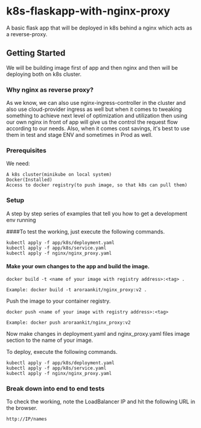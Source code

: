 # k8s-flaskapp-with-nginx-proxy

A basic flask app that will be deployed in k8s behind a nginx which acts as a reverse-proxy.

## Getting Started

We will be building image first of app and then nginx and then will be deploying both on k8s cluster.

### Why nginx as reverse proxy?
As we know, we can also use nginx-ingress-controller in the cluster and also use cloud-provider ingress as well but when it comes to tweaking something to achieve next level of optimization and utilization then using our own nginx in front of app will give us the control the request flow according to our needs. Also, when it comes cost savings, it's best to use them in test and stage ENV and sometimes in Prod as well.


### Prerequisites

We need:

```
A k8s cluster(minikube on local system)
Docker(Installed)
Access to docker registry(to push image, so that k8s can pull them)

```

### Setup

A step by step series of examples that tell you how to get a development env running

####To test the working, just execute the following commands.

```
kubectl apply -f app/k8s/deployment.yaml
kubectl apply -f app/k8s/service.yaml
kubectl apply -f nginx/nginx_proxy.yaml
```

#### Make your own changes to the app and build the image.

```
docker build -t <name of your image with registry address>:<tag> .

Example: docker build -t aroraankit/nginx_proxy:v2 .
```

Push the image to your container registry.

```
docker push <name of your image with registry address>:<tag>

Example: docker push aroraankit/nginx_proxy:v2
```

Now make changes in deployment.yaml and nginx_proxy.yaml files image section to the name of your image.


To deploy, execute the following commands.

```
kubectl apply -f app/k8s/deployment.yaml
kubectl apply -f app/k8s/service.yaml
kubectl apply -f nginx/nginx_proxy.yaml
```


### Break down into end to end tests

To check the working, note the LoadBalancer IP and hit the following URL in the browser.

```
http://IP/names
```
